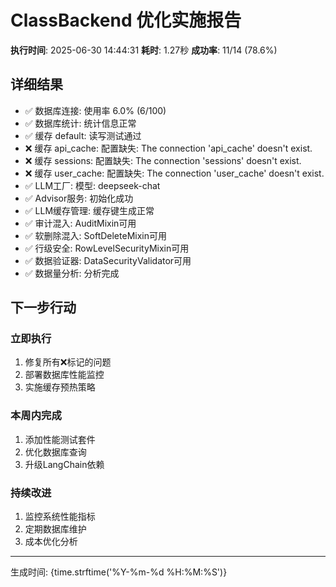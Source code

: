 
# ClassBackend 优化实施报告

**执行时间**: 2025-06-30 14:44:31
**耗时**: 1.27秒
**成功率**: 11/14 (78.6%)

## 详细结果

- ✅ 数据库连接: 使用率 6.0% (6/100)
- ✅ 数据库统计: 统计信息正常
- ✅ 缓存 default: 读写测试通过
- ❌ 缓存 api_cache: 配置缺失: The connection 'api_cache' doesn't exist.
- ❌ 缓存 sessions: 配置缺失: The connection 'sessions' doesn't exist.
- ❌ 缓存 user_cache: 配置缺失: The connection 'user_cache' doesn't exist.
- ✅ LLM工厂: 模型: deepseek-chat
- ✅ Advisor服务: 初始化成功
- ✅ LLM缓存管理: 缓存键生成正常
- ✅ 审计混入: AuditMixin可用
- ✅ 软删除混入: SoftDeleteMixin可用
- ✅ 行级安全: RowLevelSecurityMixin可用
- ✅ 数据验证器: DataSecurityValidator可用
- ✅ 数据量分析: 分析完成

## 下一步行动

### 立即执行
1. 修复所有❌标记的问题
2. 部署数据库性能监控
3. 实施缓存预热策略

### 本周内完成  
1. 添加性能测试套件
2. 优化数据库查询
3. 升级LangChain依赖

### 持续改进
1. 监控系统性能指标
2. 定期数据库维护
3. 成本优化分析

---
生成时间: {time.strftime('%Y-%m-%d %H:%M:%S')}
